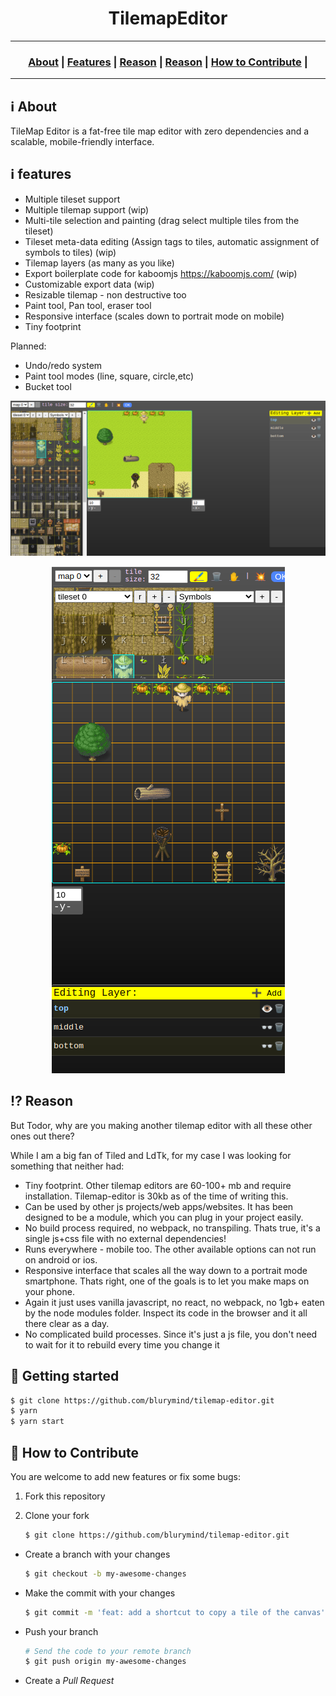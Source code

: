 <h1 align="center">TilemapEditor</h1>

---

<h3 align="center">
  <a href="#information_source-about">About</a>&nbsp;|
  <a href="#features">Features</a>&nbsp;|
  <a href="#interrobang-reason">Reason</a>&nbsp;|
  <a href="#getting-started">Reason</a>&nbsp;|
  <a href="#link-how-to-contribute">How to Contribute</a>&nbsp;|
</h3>

---

## :information_source: About

TileMap Editor is a fat-free tile map editor with zero dependencies and a scalable, mobile-friendly interface.

## :information_source: features

- Multiple tileset support
- Multiple tilemap support (wip)
- Multi-tile selection and painting (drag select multiple tiles from the tileset)
- Tileset meta-data editing (Assign tags to tiles, automatic assignment of symbols to tiles) (wip)
- Tilemap layers (as many as you like)
- Export boilerplate code for kaboomjs https://kaboomjs.com/ (wip)
- Customizable export data (wip)
- Resizable tilemap - non destructive too
- Paint tool, Pan tool, eraser tool
- Responsive interface (scales down to portrait mode on mobile)
- Tiny footprint 

Planned:
- Undo/redo system
- Paint tool modes (line, square, circle,etc)
- Bucket tool

<p align="center">
  <img src="screenshots/desktop.png" />
</p>

 <p align="center">
  <img src="screenshots/mobile.png" />
</p>

## :interrobang: Reason

But Todor, why are you making another tilemap editor with all these other ones out there?

While I am a big fan of Tiled and LdTk, for my case I was looking for something that neither had:
- Tiny footprint. Other tilemap editors are 60-100+ mb and require installation. Tilemap-editor is 30kb as of the time of writing this.
- Can be used by other js projects/web apps/websites. It has been designed to be a module, which you can plug in your project easily.
- No build process required, no webpack, no transpiling. Thats true, it's a single js+css file with no external dependencies!
- Runs everywhere - mobile too. The other available options can not run on android or ios.
- Responsive interface that scales all the way down to a portrait mode smartphone. Thats right, one of the goals is to let you make maps on your phone.
- Again it just uses vanilla javascript, no react, no webpack, no 1gb+ eaten by the node modules folder. Inspect its code in the browser and it all there clear as a day.
- No complicated build processes. Since it's just a js file, you don't need to wait for it to rebuild every time you change it

## :link: Getting started

   ```bash
   $ git clone https://github.com/blurymind/tilemap-editor.git
   $ yarn
   $ yarn start
   ```

## :link: How to Contribute

You are welcome to add new features or fix some bugs:

1. Fork this repository

2. Clone your fork
   ```bash
   $ git clone https://github.com/blurymind/tilemap-editor.git
   ```

- Create a branch with your changes

  ```bash
  $ git checkout -b my-awesome-changes
  ```

- Make the commit with your changes

  ```bash
  $ git commit -m 'feat: add a shortcut to copy a tile of the canvas'
  ```

- Push your branch

  ```bash
  # Send the code to your remote branch
  $ git push origin my-awesome-changes
  ```

- Create a _Pull Request_
